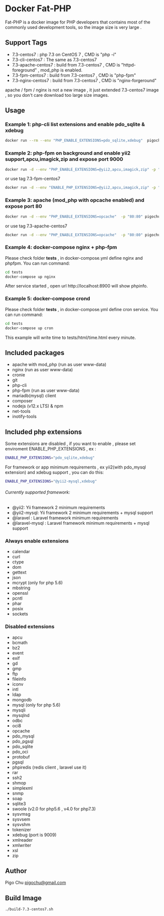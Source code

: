 # Docker Fat-PHP #

Fat-PHP is a docker image for PHP developers that contains most of the commonly used development tools, so the image size is very large .

## Support Tags ##

- 7.3-centos7 : php 7.3 on CentOS 7 , CMD is "php -i"
- 7.3-cli-centos7 : The same as 7.3-centos7
- 7.3-apache-centos7 : build from 7.3-centos7 , CMD is "httpd-foreground" , mod_php is enabled.
- 7.3-fpm-centos7 : build from  7.3-centos7 , CMD is "php-fpm"
- 7.3-nginx-centos7 : build from  7.3-centos7 , CMD is "nginx-forgeround"

apache / fpm / nginx is not a new image , it just extended 7.3-centos7 image , so you don't care download too large size images.


## Usage ##


### Example 1: php-cli list extensions and enable pdo_sqlite & xdebug ###

~~~bash
docker run --rm --env "PHP_ENABLE_EXTENSIONS=pdo_sqlite,xdebug"  pigochu/fat-php:7.3-centos7 php -m
~~~

### Example 2: php-fpm on background and enable yii2 support,apcu,imagick,zip and expose port 9000 ###

~~~bash
docker run -d --env "PHP_ENABLE_EXTENSIONS=@yii2,apcu,imagick,zip" -p "9000:9000" pigochu/fat-php:7.3-centos7 php-fpm
~~~

or use tag 7.3-fpm-centos7

~~~bash
docker run -d --env "ENABLE_PHP_EXTENSIONS=@yii2,apcu,imagick,zip" -p "9000:9000" pigochu/fat-php:7.3-fpm-centos7
~~~

### Example 3: apache (mod_php with opcache enabled) and expose port 80 ###

~~~bash
docker run -d --env "PHP_ENABLE_EXTENSIONS=opcache"  -p "80:80" pigochu/fat-php:7.3-centos7 httpd-foreground
~~~

or use tag 7.3-apache-centos7

~~~bash
docker run -d --env "PHP_ENABLE_EXTENSIONS=opcache"  -p "80:80" pigochu/fat-php:7.3-apache-centos7
~~~

### Example 4: docker-compose nginx + php-fpm  ###

Please check folder **tests** , in docker-compose.yml define nginx and phpfpm. You can run command:

~~~bash
cd tests
docker-compose up nginx
~~~

After service started , open url http://localhost:8900 will show phpinfo.

### Example 5: docker-compose crond ###

Please check folder **tests** , in docker-compose.yml define cron service. You can run command:

~~~bash
cd tests
docker-compose up cron
~~~

This example will write time to tests/html/time.html every minute.

## Included packages ##

- apache with mod_php (run as user www-data)
- nginx (run as user www-data)
- cronie
- git
- php-cli
- php-fpm (run as user www-data)
- mariadb(mysql) client
- composer
- nodejs (v12.x LTS) & npm
- net-tools
- inotify-tools

## Included php extensions ##

Some extensions are disabled , if you want to enable , please set enviroment ENABLE_PHP_EXTENSIONS , ex :

~~~bash
ENABLE_PHP_EXTENSIONS="pdo_sqlite,xdebug"
~~~

For framework or app minimum requirements , ex yii2(with pdo_mysql extension) and xdebug support , you can do this:

~~~bash
ENABLE_PHP_EXTENSIONS="@yii2-mysql,xdebug"
~~~

###### Currently supported framework:

- @yii2: Yii framework 2 minimum requirements
- @yii2-mysql: Yii framework 2 minimum requirements +  mysql support
- @laravel : Laravel framework minimum requirements
- @laravel-mysql : Laravel framework minimum requirements + mysql support

### Always enable extensions ###

- calendar
- curl
- ctype
- dom
- gettext
- json
- mcrypt (only for php 5.6)
- mbstring
- openssl
- pcntl
- phar
- posix
- sockets

### Disabled extensions ###

- apcu
- bcmath
- bz2
- event
- exif
- gd
- gmp
- ftp
- fileinfo
- iconv
- intl
- ldap
- mongodb
- mysql (only for php 5.6)
- mysqli
- mysqlnd
- odbc
- oci8
- opcache
- pdo_mysql
- pdo_pgsql
- pdo_sqlite
- pdo_oci
- protobuf
- pgsql
- phpiredis (redis client , laravel use it)
- rar
- ssh2
- shmop
- simplexml
- snmp
- soap
- sqlite3
- swoole (v2.0 for php5.6 , v4.0 for php7.3)
- sysvmsg
- sysvsem
- sysvshm
- tokenizer
- xdebug (port is 9009)
- xmlreader
- xmlwriter
- xsl
- zip

## Author ##

Pigo Chu <pigochu@gmail.com>

## Build Image ##

~~~sh
./build-7.3-centos7.sh
~~~